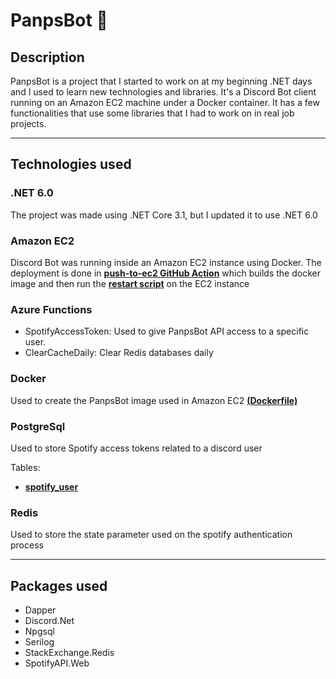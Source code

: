 # PanpsBot 🤖
## Description
PanpsBot is a project that I started to work on at my beginning .NET days and I used to learn new technologies and libraries.
It's a Discord Bot client running on an Amazon EC2 machine under a Docker container.
It has a few functionalities that use some libraries that I had to work on in real job projects.

---

## Technologies used
### .NET 6.0
The project was made using .NET Core 3.1, but I updated it to use .NET 6.0

### Amazon EC2
Discord Bot was running inside an Amazon EC2 instance using Docker.
The deployment is done in **[push-to-ec2 GitHub Action](./.github/workflows/push-to-ec2.yml)** which builds the docker image and then run the **[restart script](./Scripts/EC2/restart.sh)** on the EC2 instance

### Azure Functions
- SpotifyAccessToken: Used to give PanpsBot API access to a specific user.
- ClearCacheDaily: Clear Redis databases daily

### Docker
Used to create the PanpsBot image used in Amazon EC2 **[(Dockerfile)](./Dockerfile)**

### PostgreSql
Used to store Spotify access tokens related to a discord user

Tables:
- **[spotify_user](./Scripts/SQL/CREATE_spotify_user_TABLE.sql)**

### Redis
Used to store the state parameter used on the spotify authentication process

---

## Packages used
- Dapper
- Discord.Net
- Npgsql
- Serilog
- StackExchange.Redis
- SpotifyAPI.Web
